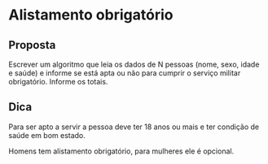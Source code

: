 # Alistamento obrigatório

## Proposta

Escrever um algoritmo que leia os dados de N pessoas (nome, sexo, idade e saúde) e
informe se está apta ou não para cumprir o serviço militar obrigatório. Informe os totais.

## Dica

Para ser apto a servir a pessoa deve ter 18 anos ou mais e ter condição de saúde em bom estado.

Homens tem alistamento obrigatório, para mulheres ele é opcional.